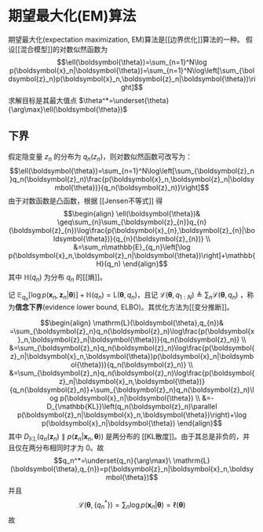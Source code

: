 # 期望最大化(EM)算法

期望最大化(expectation maximization, EM)算法是[[边界优化]]算法的一种。
假设[[混合模型]]的对数似然函数为
$$\ell(\boldsymbol{\theta})=\sum_{n=1}^N\log p(\boldsymbol{x}_n|\boldsymbol{\theta})=\sum_{n=1}^N\log\left[\sum_{\boldsymbol{z}_n}p(\boldsymbol{x}_n,\boldsymbol{z}_n|\boldsymbol{\theta})\right]$$
求解目标是其最大值点 $\theta^*=\underset{\theta}{\arg\max}\ell(\boldsymbol{\theta})$
## 下界
假定隐变量 $z_n$ 的分布为 $q_n(z_n)$，则对数似然函数可改写为：
$$\ell(\boldsymbol{\theta})=\sum_{n=1}^N\log\left[\sum_{\boldsymbol{z}_n}q_n(\boldsymbol{z}_n)\frac{p(\boldsymbol{x}_n,\boldsymbol{z}_n|\boldsymbol{\theta})}{q_n(\boldsymbol{z}_n)}\right]$$
由于对数函数是凸函数，根据 [[Jensen不等式]] 得
$$\begin{align}
\ell(\boldsymbol{\theta})& \geq\sum_{n}\sum_{\boldsymbol{z}_{n}}q_{n}(\boldsymbol{z}_{n})\log\frac{p(\boldsymbol{x}_{n},\boldsymbol{z}_{n}|\boldsymbol{\theta})}{q_{n}(\boldsymbol{z}_{n})} \\
&=\sum_n\mathbb{E}_{q_n}\left[\log p(\boldsymbol{x}_n,\boldsymbol{z}_n|\boldsymbol{\theta})\right]+\mathbb{H}(q_n)
\end{align}$$
其中 $\mathbb{H}(q_n)$ 为分布 $q_n$ 的[[熵]]。

记 $\mathbb{E}_{q_n}\left[\log p(\boldsymbol{x}_n,\boldsymbol{z}_n|\boldsymbol{\theta})\right]+\mathbb{H}(q_n)=\mathrm{L}(\boldsymbol{\theta},q_{n})$，且记 $\mathcal{L}(\boldsymbol{\theta},q_{1:N})\triangleq\sum_n\mathcal{L}(\boldsymbol{\theta},q_n)$ ，称为**信念下界**(evidence lower bound, ELBO)。其优化方法为[[变分推断]]。

$$\begin{align}
\mathrm{L}(\boldsymbol{\theta},q_{n})& =\sum_{\boldsymbol{z}_n}q_n(\boldsymbol{z}_n)\log\frac{p(\boldsymbol{x}_n,\boldsymbol{z}_n|\boldsymbol{\theta})}{q_n(\boldsymbol{z}_n)} \\
&=\sum_{\boldsymbol{z}_n}q_n(\boldsymbol{z}_n)\log\frac{p(\boldsymbol{z}_n|\boldsymbol{x}_n,\boldsymbol{\theta})p(\boldsymbol{x}_n|\boldsymbol{\theta})}{q_n(\boldsymbol{z}_n)} \\
&=\sum_{\boldsymbol{z}_n}q_n(\boldsymbol{z}_n)\log\frac{p(\boldsymbol{z}_n|\boldsymbol{x}_n,\boldsymbol{\theta})}{q_n(\boldsymbol{z}_n)}+\sum_{\boldsymbol{z}_n}q_n(\boldsymbol{z}_n)\log p(\boldsymbol{x}_n|\boldsymbol{\theta}) \\
&=-D_{\mathbb{KL}}\left(q_n(\boldsymbol{z}_n)\parallel p(\boldsymbol{z}_n|\boldsymbol{x}_n,\boldsymbol{\theta})\right)+\log p(\boldsymbol{x}_n|\boldsymbol{\theta})
\end{align}$$
其中 $D_{\mathbb{KL}}\left(q_n(\boldsymbol{z}_n)\parallel p(\boldsymbol{z}_n|\boldsymbol{x}_n,\boldsymbol{\theta})\right)$ 是两分布的 [[KL散度]]。由于其总是非负的，并且仅在两分布相同时才为 $0$。故
$$q_n^*=\underset{q_n}{\arg\max}\ \mathrm{L}(\boldsymbol{\theta},q_{n})=p(\boldsymbol{z}_n|\boldsymbol{x}_n,\boldsymbol{\theta})$$
并且
$$\mathcal{L}(\boldsymbol{\theta},\{q_n^*\})=\sum_n\log p(\boldsymbol{x}_n|\boldsymbol{\theta})=\ell(\boldsymbol{\theta})$$
故